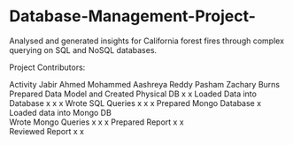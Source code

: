 # Database-Management-Project-
Analysed and generated insights for California forest fires through complex querying on SQL and NoSQL databases.  


Project Contributors: 



Activity	                                 Jabir Ahmed Mohammed	   Aashreya Reddy Pasham	  Zachary Burns
Prepared Data Model and Created Physical DB	      x	                         x 
Loaded Data into Database	                        x	                         x 	                 x
Wrote SQL Queries	                                x                          x	                 x
Prepared Mongo Database	                                                   	 x	
Loaded data into Mongo DB	 	 	                                               
Wrote Mongo Queries	                              x	                         x	                 x
Prepared Report	                                  x	                         x	
Reviewed Report		                                x	                                             x
